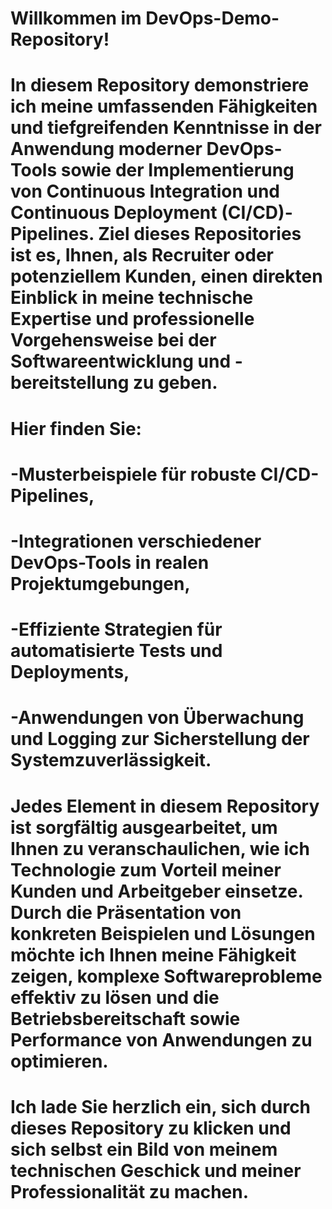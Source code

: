 # Willkommen im DevOps-Demo-Repository!

# In diesem Repository demonstriere ich meine umfassenden Fähigkeiten und tiefgreifenden Kenntnisse in der Anwendung moderner DevOps-Tools sowie der Implementierung von Continuous Integration und Continuous Deployment (CI/CD)-Pipelines. Ziel dieses Repositories ist es, Ihnen, als Recruiter oder potenziellem Kunden, einen direkten Einblick in meine technische Expertise und professionelle Vorgehensweise bei der Softwareentwicklung und -bereitstellung zu geben.

# Hier finden Sie:

# -Musterbeispiele für robuste CI/CD-Pipelines,
# -Integrationen verschiedener DevOps-Tools in realen Projektumgebungen,
# -Effiziente Strategien für automatisierte Tests und Deployments,
# -Anwendungen von Überwachung und Logging zur Sicherstellung der Systemzuverlässigkeit.

# Jedes Element in diesem Repository ist sorgfältig ausgearbeitet, um Ihnen zu veranschaulichen, wie ich Technologie zum Vorteil meiner Kunden und Arbeitgeber einsetze. Durch die Präsentation von konkreten Beispielen und Lösungen möchte ich Ihnen meine Fähigkeit zeigen, komplexe Softwareprobleme effektiv zu lösen und die Betriebsbereitschaft sowie Performance von Anwendungen zu optimieren.

# Ich lade Sie herzlich ein, sich durch dieses Repository zu klicken und sich selbst ein Bild von meinem technischen Geschick und meiner Professionalität zu machen.